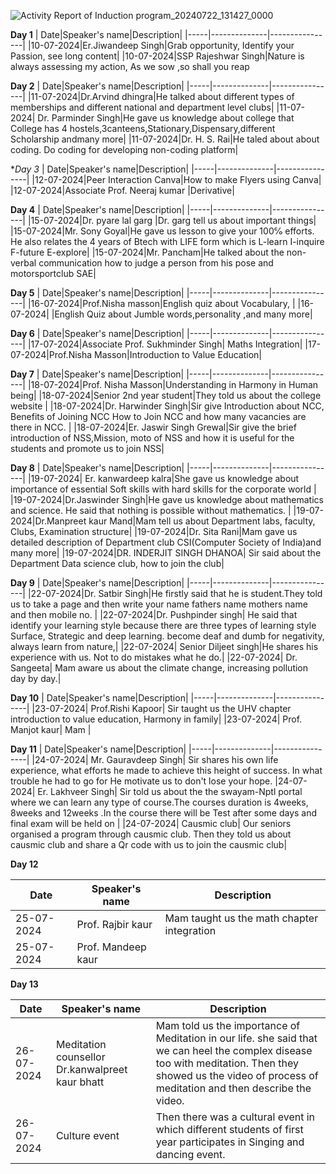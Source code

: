 ![Activity Report of Induction program_20240722_131427_0000](https://github.com/user-attachments/assets/ee405517-76d9-4484-a608-c04a9cabf569)

**Day 1**
| Date|Speaker's name|Description|
|-----|--------------|----------------|
|10-07-2024|Er.Jiwandeep Singh|Grab opportunity, Identify your Passion, see long content|
|10-07-2024|SSP Rajeshwar Singh|Nature is always assessing my action, As we sow ,so shall you reap

**Day 2**
| Date|Speaker's name|Description|
|-----|--------------|----------------|
|11-07-2024|Dr.Arvind dhingra|He talked about different types of memberships and different national and department level clubs|
|11-07-2024| Dr. Parminder Singh|He gave us knowledge about college that College has 4  hostels,3canteens,Stationary,Dispensary,different Scholarship andmany more|
|11-07-2024|Dr. H. S. Rai|He taled about about coding. Do coding for developing non-coding platform|

**Day 3*
| Date|Speaker's name|Description|
|-----|--------------|----------------|
|12-07-2024|Peer Interaction Canva|How to make Flyers using Canva|
|12-07-2024|Associate Prof. Neeraj kumar |Derivative|

**Day 4**
| Date|Speaker's name|Description|
|-----|--------------|----------------|
|15-07-2024|Dr. pyare lal garg |Dr. garg tell us about important things|
|15-07-2024|Mr. Sony Goyal|He gave us lesson to  give your 100℅ efforts. He also relates the 4 years of Btech with LIFE form which is L-learn I-inquire F-future E-explore|
|15-07-2024|Mr. Pancham|He talked about the non-verbal communication how to judge a person from his pose and motorsportclub SAE|

**Day 5**
| Date|Speaker's name|Description|
|-----|--------------|----------------|
|16-07-2024|Prof.Nisha masson|English quiz about Vocabulary, |
|16-07-2024|         |English Quiz about Jumble words,personality ,and many more|

**Day 6**
| Date|Speaker's name|Description|
|-----|--------------|----------------|
|17-07-2024|Associate Prof. Sukhminder Singh| Maths Integration|
|17-07-2024|Prof.Nisha Masson|Introduction to Value Education|

**Day 7**
| Date|Speaker's name|Description|
|-----|--------------|----------------|
|18-07-2024|Prof. Nisha Masson|Understanding in Harmony in Human being|
|18-07-2024|Senior 2nd year student|They told us about the college website |
|18-07-2024|Dr. Harwinder Singh|Sir give Introduction about NCC, Benefits of Joining NCC How to Join NCC and how many vacancies are there in NCC. |
|18-07-2024|Er. Jaswir Singh Grewal|Sir give the brief introduction of NSS,Mission, moto of NSS and how it is useful for the students  and promote us to join NSS|

**Day 8**
| Date|Speaker's name|Description|
|-----|--------------|----------------|
|19-07-2024| Er. kanwardeep kalra|She gave us knowledge about importance of essential Soft skills with hard skills for the corporate world |
|19-07-2024|Dr.Jaswinder Singh|He gave us knowledge about mathematics and science. He said that nothing is possible without mathematics. |
|19-07-2024|Dr.Manpreet kaur Mand|Mam tell us about Department labs, faculty, Clubs, Examination structure|
|19-07-2024|Dr. Sita Rani|Mam gave us detailed description of Department club CSI(Computer Society of India)and many more|
|19-07-2024|DR. INDERJIT SINGH DHANOA| Sir said about the Department Data science club, how to join the club|

**Day 9**
| Date|Speaker's name|Description|
|-----|--------------|----------------|
|22-07-2024|Dr. Satbir Singh|He firstly said that he is student.They told us to take a page and then write your name fathers name mothers name and then mobile no. |
|22-07-2024|Dr. Pushpinder singh| He said that identify your learning style because there are three types of learning style Surface, Strategic and deep learning. become deaf and dumb for negativity, always learn from nature,| 
|22-07-2024| Senior Diljeet singh|He shares his experience with us. Not to do mistakes what he do.|
|22-07-2024| Dr. Sangeeta| Mam aware us about the climate change, increasing pollution day by day.|

**Day 10**
| Date|Speaker's name|Description|
|-----|--------------|----------------|
|23-07-2024| Prof.Rishi Kapoor| Sir taught us the UHV chapter introduction to value education, Harmony in family|
|23-07-2024| Prof. Manjot kaur| Mam |

**Day 11**
| Date|Speaker's name|Description|
|-----|--------------|----------------|
|24-07-2024| Mr. Gauravdeep Singh| Sir shares his own life experience, what efforts he made to achieve this height of success. In what trouble he had to go for He motivate us to don't lose your hope. 
|24-07-2024| Er. Lakhveer Singh| Sir told us about the the swayam-Nptl portal where we can learn any type of course.The courses duration is 4weeks, 8weeks and 12weeks .In the course there will be Test after some days and final exam will be held on |
|24-07-2024| Causmic club| Our seniors organised a program through causmic club. Then they told us about causmic club and share a Qr code with us to join the causmic club|

**Day 12**

| Date|Speaker's name|Description|
|-----|--------------|----------------|
|25-07-2024|Prof. Rajbir kaur| Mam taught us the math chapter integration
|25-07-2024|Prof. Mandeep kaur|

**Day 13**

| Date|Speaker's name|Description|
|-----|--------------|----------------|
|26-07-2024|Meditation counsellor Dr.kanwalpreet kaur bhatt| Mam told us the importance of Meditation in our life. she said that we can heel the complex disease too with meditation. Then they showed us the video of process of meditation and then describe the video. 
|26-07-2024|Culture event |Then there was a cultural event in which different students of first year participates in  Singing and dancing event. 


